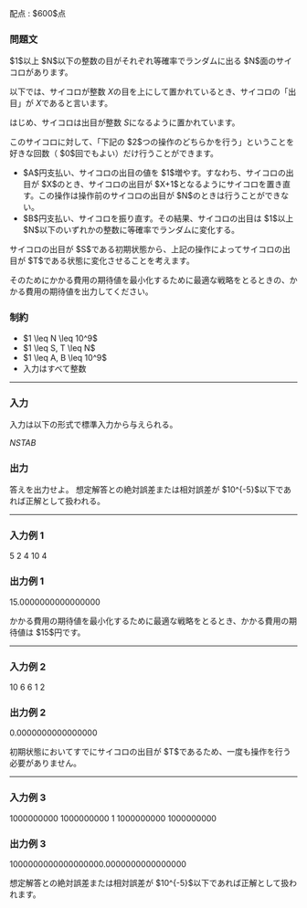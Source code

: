 
<div>

<span>

<span>

<p>
配点 : $600$点
</p>

<div>

<section>

### **問題文**

<p>
$1$以上 $N$以下の整数の目がそれぞれ等確率でランダムに出る $N$面のサイコロがあります。

以下では、サイコロが整数 $X$の目を上にして置かれているとき、サイコロの「出目」が $X$であると言います。

はじめ、サイコロは出目が整数 $S$になるように置かれています。
</p>

<p>
このサイコロに対して、「下記の $2$つの操作のどちらかを行う」ということを好きな回数（ $0$回でもよい）だけ行うことができます。
</p>

<ul>

<li>
$A$円支払い、サイコロの出目の値を $1$増やす。すなわち、サイコロの出目が $X$のとき、サイコロの出目が $X+1$となるようにサイコロを置き直す。この操作は操作前のサイコロの出目が $N$のときは行うことができない。
</li>

<li>
$B$円支払い、サイコロを振り直す。その結果、サイコロの出目は $1$以上 $N$以下のいずれかの整数に等確率でランダムに変化する。
</li>

</ul>

<p>
サイコロの出目が $S$である初期状態から、上記の操作によってサイコロの出目が $T$である状態に変化させることを考えます。

そのためにかかる費用の期待値を最小化するために最適な戦略をとるときの、かかる費用の期待値を出力してください。
</p>

</section>

</div>

<div>

<section>

### **制約**

<ul>

<li>
$1 \leq N \leq 10^9$
</li>

<li>
$1 \leq S, T \leq N$
</li>

<li>
$1 \leq A, B \leq 10^9$
</li>

<li>
入力はすべて整数
</li>

</ul>

</section>

</div>

---

<div>

<div>

<section>

### **入力**

<p>
入力は以下の形式で標準入力から与えられる。
</p>

<div>

$N$$S$$T$$A$$B$
</div>

</section>

</div>

<div>

<section>

### **出力**

<p>
答えを出力せよ。
想定解答との絶対誤差または相対誤差が $10^{-5}$以下であれば正解として扱われる。
</p>

</section>

</div>

</div>

---

<div>

<section>

### **入力例 1**

<div>

5 2 4 10 4

</div>

</section>

</div>

<div>

<section>

### **出力例 1**

<div>

15.0000000000000000

</div>

<p>
かかる費用の期待値を最小化するために最適な戦略をとるとき、かかる費用の期待値は $15$円です。
</p>

</section>

</div>

---

<div>

<section>

### **入力例 2**

<div>

10 6 6 1 2

</div>

</section>

</div>

<div>

<section>

### **出力例 2**

<div>

0.0000000000000000

</div>

<p>
初期状態においてすでにサイコロの出目が $T$であるため、一度も操作を行う必要がありません。
</p>

</section>

</div>

---

<div>

<section>

### **入力例 3**

<div>

1000000000 1000000000 1 1000000000 1000000000

</div>

</section>

</div>

<div>

<section>

### **出力例 3**

<div>

1000000000000000000.0000000000000000

</div>

<p>
想定解答との絶対誤差または相対誤差が $10^{-5}$以下であれば正解として扱われます。
</p>

</section>

</div>

</span>

</span>

</div>
